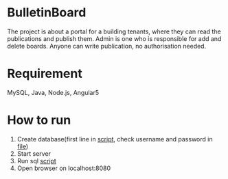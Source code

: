 # BulletinBoard
The project is about a portal for a building tenants, where they can read the publications and publish them. Admin is one who is responsible for add and delete boards. Anyone can write publication, no authorisation needed.

# Requirement
MySQL, Java, Node.js, Angular5 

# How to run
1. Create database(first line in [script](https://github.com/npilipovic86/BulletinBoard/blob/master/Server/sql/db-init.sql),
check username and password in [file](https://github.com/npilipovic86/BulletinBoard/blob/master/Server/src/main/resources/application.properties))
2. Start server
3. Run sql [script](https://github.com/npilipovic86/BulletinBoard/blob/master/Server/sql/db-init.sql)
4. Open browser on localhost:8080

